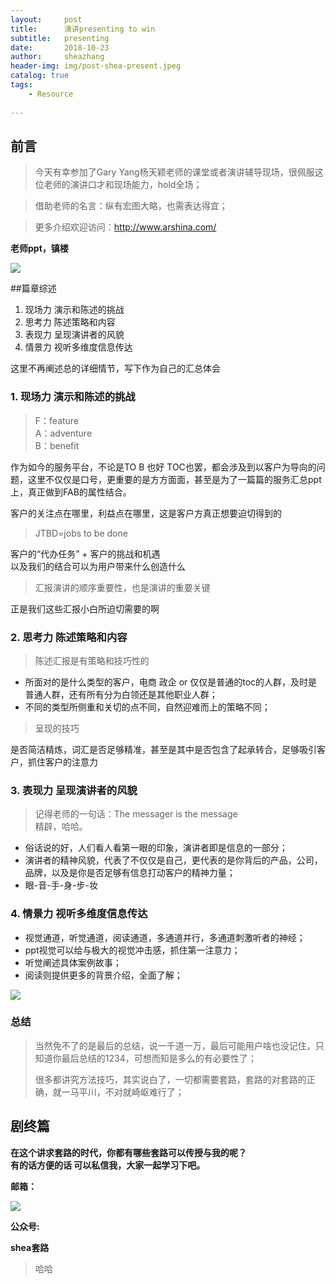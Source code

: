 ```yaml
---
layout:     post
title:      演讲presenting to win
subtitle:   presenting
date:       2018-10-23
author:     sheazhang
header-img: img/post-shea-present.jpeg
catalog: true
tags:
    - Resource
    
---
```


## 前言

> 今天有幸参加了Gary Yang杨天颖老师的课堂或者演讲辅导现场，很佩服这位老师的演讲口才和现场能力，hold全场；

> 借助老师的名言：纵有宏图大略，也需表达得宜；

> 更多介绍欢迎访问：http://www.arshina.com/


**老师ppt，镇楼**

![](https://i.imgur.com/OALGGGS.png)


##篇章综述

1. 现场力 演示和陈述的挑战
2. 思考力 陈述策略和内容
3. 表现力 呈现演讲者的风貌
4. 情景力 视听多维度信息传达

这里不再阐述总的详细情节，写下作为自己的汇总体会

### 1. 现场力 演示和陈述的挑战
 
>F：feature  
>A：adventure  
>B：benefit  

作为如今的服务平台，不论是TO B 也好 TOC也罢，都会涉及到以客户为导向的问题，这里不仅仅是口号，更重要的是方方面面，甚至是为了一篇篇的服务汇总ppt上，真正做到FAB的属性结合。


客户的关注点在哪里，利益点在哪里，这是客户方真正想要迫切得到的

>JTBD=jobs to be done

客户的“代办任务” + 客户的挑战和机遇   
以及我们的结合可以为用户带来什么创造什么


>汇报演讲的顺序重要性，也是演讲的重要关键

正是我们这些汇报小白所迫切需要的啊

### 2. 思考力 陈述策略和内容

>陈述汇报是有策略和技巧性的

- 所面对的是什么类型的客户，电商 政企 or 仅仅是普通的toc的人群，及时是普通人群，还有所有分为白领还是其他职业人群；
- 不同的类型所侧重和关切的点不同，自然迎难而上的策略不同；

> 呈现的技巧

是否简洁精炼，词汇是否足够精准，甚至是其中是否包含了起承转合，足够吸引客户，抓住客户的注意力


### 3. 表现力 呈现演讲者的风貌

> 记得老师的一句话：The messager is the message  
> 精辟，哈哈。


- 俗话说的好，人们看人看第一眼的印象，演讲者即是信息的一部分；
- 演讲者的精神风貌，代表了不仅仅是自己，更代表的是你背后的产品，公司，品牌，以及是你是否足够有信息打动客户的精神力量；
- 眼-音-手-身-步-妆 

### 4. 情景力 视听多维度信息传达

- 视觉通道，听觉通道，阅读通道，多通道并行，多通道刺激听者的神经；
- ppt视觉可以给与极大的视觉冲击感，抓住第一注意力；
- 听觉阐述具体案例故事；
- 阅读则提供更多的背景介绍，全面了解；

![](https://i.imgur.com/O7DC3JW.png)


### 总结

> 当然免不了的是最后的总结，说一千道一万，最后可能用户啥也没记住，只知道你最后总结的1234，可想而知是多么的有必要性了；
> 
> 很多都讲究方法技巧，其实说白了，一切都需要套路，套路的对套路的正确，就一马平川，不对就崎岖难行了；

## 剧终篇

**在这个讲求套路的时代，你都有哪些套路可以传授与我的呢？**  
**有的话方便的话 可以私信我，大家一起学习下吧。**

**邮箱：**

![](https://i.imgur.com/ZuFV0fE.jpg)

**公众号:**

**shea套路**    


>哈哈
